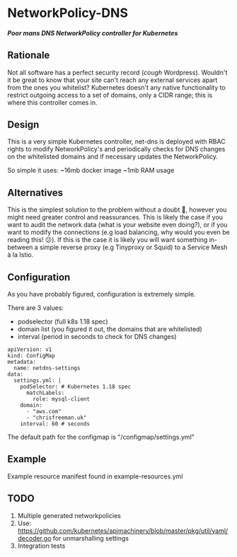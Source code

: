 # NetworkPolicy-DNS
##### Poor mans DNS NetworkPolicy controller for Kubernetes


## Rationale

Not all software has a perfect security record (*cough* Wordpress). Wouldn't it be great to know that your site can't reach any external services apart from the ones you whitelist? Kubernetes doesn't any native functionality to restrict outgoing access to a set of domains, only a CIDR range; this is where this controller comes in.

## Design

This is a very simple Kubernetes controller, net-dns is deployed with RBAC rights to modify NetworkPolicy's and periodically checks for DNS changes on the whitelisted domains and if necessary updates the NetworkPolicy. 

So simple it uses: ~16mb docker image ~1mb RAM usage

## Alternatives

This is the simplest solution to the problem without a doubt :100:, however you might need greater control and reassurances. This is likely the case if you want to audit the network data (what is your website even doing?), or if you want to modify the connections (e.g load balancing, why would you even be reading this! :confused:). If this is the case it is likely you will want something in-between a simple reverse proxy (e.g Tinyproxy or Squid) to a Service Mesh à la Istio. 

## Configuration

As you have probably figured, configuration is extremely simple. 

There are 3 values: 
- podselector (full k8s 1.18 spec) 
- domain list (you figured it out, the domains that are whitelisted)
- interval (period in seconds to check for DNS changes)

```
apiVersion: v1
kind: ConfigMap
metadata:
  name: netdns-settings
data:
  settings.yml: |
    podSelector: # Kubernetes 1.18 spec
      matchLabels:
        role: mysql-client
    domain:
      - "aws.com"
      - "chrisfreeman.uk"
    interval: 60 # seconds
```

The default path for the configmap is "/configmap/settings.yml"

## Example 

Example resource manifest found in example-resources.yml

 
## TODO

1. Multiple generated networkpolicies
2. Use: https://github.com/kubernetes/apimachinery/blob/master/pkg/util/yaml/decoder.go for unmarshalling settings
3. Integration tests
